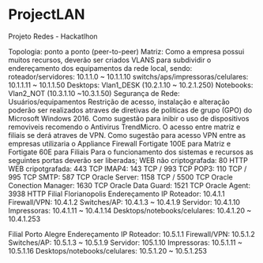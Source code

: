 # ProjectLAN

Projeto Redes - Hackatlhon

Topologia: ponto a ponto (peer-to-peer)
Matriz: Como a empresa possui muitos recursos, deverão ser criados VLANS para subdividir o endereçamento dos equipamentos da rede local, sendo:
roteador/servidores: 10.1.1.0 ~ 10.1.1.10
switchs/aps/impressoras/celulares: 10.1.1.11 ~ 10.1.1.50
Desktops: Vlan1_DESK (10.2.1.10 ~ 10.2.1.250)
Notebooks: Vlan2_NOT (10.3.1.10 ~10.3.1.50)
Segurança de Rede:
Usuários/equipamentos
Restrição de acesso, instalação e alteração poderão ser realizados  atraves de  diretivas de politicas de grupo (GPO) do Microsoft Windows 2016. Como sugestão para inibir o uso de dispositivos removiveis recomendo o Antivirus TrendMicro. 
O acesso entre matriz e filiais se derá atraves de VPN. Como sugestão para acesso VPN entre as empresas utilizaria o Appliance Firewall  Fortigate 100E para Matriz e Fortigate 60E para Filiais
Para o funcionamento dos sistemas e recursos as seguintes portas deverão ser liberadas;
WEB não criptografada: 80 HTTP
WEB cripotgrafada: 443 TCP
 IMAP4: 143 TCP / 993 TCP
POP3: 110 TCP / 995 TCP
SMTP: 587 TCP
Oracle Server: 1158 TCP / 5500 TCP
Oracle Conection Manager: 1630 TCP
Oracle Data Guard: 1521 TCP
Oracle Agent: 3938 HTTP
Filial Florianopolis
Endereçamento IP
Roteador: 10.4.1.1
Firewall/VPN: 10.4.1.2 
Switches/AP: 10.4.1.3 ~ 10.4.1.9
Servidor: 10.4.1.10
Impressoras: 10.4.1.11 ~ 10.4.1.14
Desktops/notebooks/celulares: 10.4.1.20 ~ 10.4.1.253
 
Filial Porto Alegre
Endereçamento IP
Roteador: 10.5.1.1
Firewall/VPN: 10.5.1.2 
Switches/AP: 10.5.1.3 ~ 10.5.1.9
Servidor: 105.1.10
Impressoras: 10.5.1.11 ~ 10.5.1.16
Desktops/notebooks/celulares: 10.5.1.20 ~ 10.5.1.253
